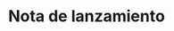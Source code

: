 ﻿---
title: Nota de lanzamiento
second_title: Aspose.Cells Cloud Documen
type: docs
url: /es/release-notes/
description: Aspose.Cells La nube admite Excel para crear, convertir, fusionar, dividir, proteger, operación de objetos internos, etc.
weight: 40
---
